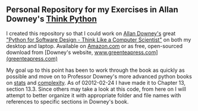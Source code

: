 ## Personal Repository for my Exercises in Allan Downey's [Think Python](http://greenteapress.com/thinkpython/index.html) 

I created this repository so that I could work on [Allan Downey's](http://greenteapress.com) great ["Python for Software Design - Think Like a Computer Scientist"](http://greenteapress.com/thinkpython/index.html) on both my desktop and laptop.  Available on [Amazon.com](http://www.amazon.com/dp/0521725968?tag=greenteapre01-20&camp=213381&creative=390973&linkCode=as4&creativeASIN=0521725968&adid=1RNQ6KVJC690DFN7E0QQ&&ref-refURL=http%3A%2F%2Fgreenteapress.com%2F) or as free, open-sourced download from [Downey's website,  www.greenteapress.com](greenteapress.com)    

My goal up to this point has been to work through the book as quickly as possible and move on to Professor Downey's more advanced python books on [stats](http://greenteapress.com/thinkstats/index.html) and [complexity](http://greenteapress.com/complexity/index.html).  As of 02012-02-24 I have made it to Chapter 13, section 13.3.  Since others may take a look at this code, from here on I will attempt to better organize it with appropriate folder and file names with references to specific sections in Downey's book.